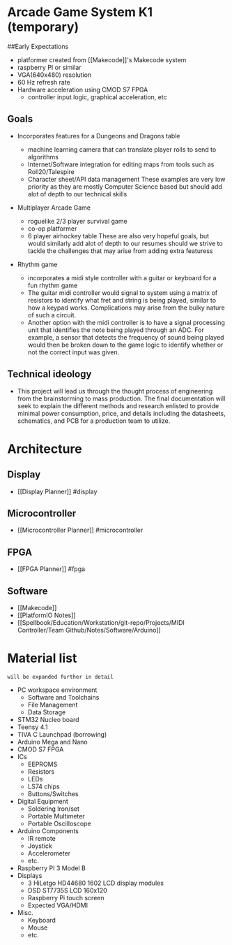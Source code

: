 
# Arcade Game System K1 (temporary)

##Early Expectations
- platformer created from [[Makecode]]'s Makecode system
- raspberry PI or similar
- VGA(640x480) resolution
- 60 Hz refresh rate
- Hardware acceleration using CMOD S7 FPGA
	- controller input logic, graphical acceleration, etc

## Goals
- Incorporates features for a Dungeons and Dragons table
	- machine learning camera that can translate player rolls to send to algorithms
	- Internet/Software integration for editing maps from tools such as Roll20/Talespire
	- Character sheet/API data management
	These examples are very low priority as they are mostly Computer Science based but
	should add alot of depth to our technical skills 

- Multiplayer Arcade Game
	- roguelike 2/3 player survival game
	- co-op platformer
	- 6 player airhockey table
	These are also very hopeful goals, but would similarly add alot of depth to our resumes should we strive to tackle the challenges that may arise from adding extra featuress

- Rhythm game 
	- incorporates a midi style controller with a guitar or keyboard for a fun rhythm game
	- The guitar midi controller would signal to system using a matrix of resistors to identify what fret and string is being played, similar to how a keypad works. Complications may arise from the bulky nature of such a circuit.
	- Another option with the midi controller is to have a signal processing unit that identifies the note being played through an ADC. For example, a sensor that detects the frequency of sound being played would then be broken down to the game logic to identify whether or not the correct input was given.
	

## Technical ideology
- This project will lead us through the thought process of engineering from the
brainstorming to mass production. The final documentation will seek to explain the different methods and research enlisted to provide minimal power consumption, price, and details
including the datasheets, schematics, and PCB for a production team to utilize. 



# Architecture
## Display
- [[Display Planner]] #display 
## Microcontroller
- [[Microcontroller Planner]] #microcontroller
## FPGA
- [[FPGA Planner]] #fpga 
## Software
- [[Makecode]]
- [[PlatformIO Notes]]
- [[Spellbook/Education/Workstation/git-repo/Projects/MIDI Controller/Team Github/Notes/Software/Arduino]]

# Material list
	will be expanded further in detail
- PC workspace environment 
	- Software and Toolchains
	- File Management
	- Data Storage
- STM32 Nucleo board
- Teensy 4.1
- TIVA C Launchpad (borrowing)
- Arduino Mega and Nano
- CMOD S7 FPGA
- ICs
	- EEPROMS
	- Resistors
	- LEDs
	- LS74 chips
	- Buttons/Switches
- Digital Equipment
	- Soldering Iron/set
	- Portable Multimeter
	- Portable Oscilloscope
- Arduino Components
	- IR remote
	- Joystick
	- Accelerometer
	- etc.
- Raspberry PI 3 Model B
- Displays
	- 3 HiLetgo HD44680 1602 LCD display modules
	- DSD ST7735S LCD 160x120 
	- Raspberry Pi touch screen
	- Expected VGA/HDMI
- Misc.
	- Keyboard
	- Mouse
	- etc.


